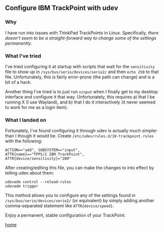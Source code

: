 ## Configure IBM TrackPoint with udev

### Why

I have run into issues with ThinkPad TrackPoints in Linux. Specifically, _there
doesn't seem to be a straight-forward way to change some of the settings
permanently_.

### What I've tried

I've tried configuring it at startup with scripts that wait for the
`sensitivity` file to show up in `/sys/bus/serio/devices/serio2/` and then `echo
250` to that file. Unfortunately, this is fairly error-prone (the path can
change) and is a bit of a hack.

Another thing I've tried is to just run `xinput` when I finally get to my
desktop interface and configure it that way. Unfortunately, this requires a)
that I be running X (I use Wayland), and b) that I do it interactively (it never
seemed to work for me as a login item).

### What I landed on

Fortunately, I've found configuring it through udev is actually much simpler
than I though it would be. Create `/etc/udev/rules.d/10-trackpoint.rules` with
the following:

```
ACTION=="add", SUBSYSTEM=="input",
ATTR{name}=="TPPS/2 IBM TrackPoint",
ATTR{device/sensitivity}="200"
```

After creating/editing this file, you can make the changes to into effect by
telling udev about them:

```
udevadm control --reload-rules
udevadm trigger
```

This method allows you to configure any of the settings found in
`/sys/bus/serio/devices/serio2/` (or equivalent) by simply adding another
comma-separated statement like `ATTR{device/speed}`.

Enjoy a permanent, stable configuration of your TrackPoint.

[home](README.md)
